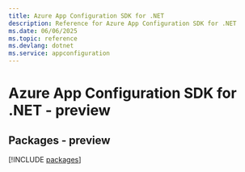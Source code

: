 ```yaml
---
title: Azure App Configuration SDK for .NET
description: Reference for Azure App Configuration SDK for .NET
ms.date: 06/06/2025
ms.topic: reference
ms.devlang: dotnet
ms.service: appconfiguration
---
```

# Azure App Configuration SDK for .NET - preview
## Packages - preview
[!INCLUDE [packages](app-configuration-index.md)]